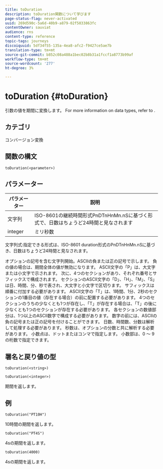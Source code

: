 ```yaml
---
title: toDuration
description: toDuration関数について学びます
page-status-flag: never-activated
uuid: 269d590c-5a6d-40b9-a879-02f5033863fc
contentOwner: sauviat
audience: rns
content-type: reference
topic-tags: journeys
discoiquuid: 5df34f55-135a-4ea8-afc2-f9427ce5ae7b
translation-type: tm+mt
source-git-commit: b852c08a488a1bec02b8b31a1fccf1a8773b99af
workflow-type: tm+mt
source-wordcount: '277'
ht-degree: 3%

---
```



# toDuration {#toDuration}

引数の値を期間に変換します。 For more information on data types, refer to [](../expression/data-types.md).

## カテゴリ

コンバージョン変換

## 関数の構文

`toDuration(<parameter>)`

## パラメーター

| パラメーター | 説明 |
|--- |--- |
| 文字列 | ISO-8601の継続時間形式PnDTnHnMn.nSに基づく形式で、日数はちょうど24時間と見なされます |
| integer | ミリ秒数 |

文字列式:指定できる形式は、ISO-8601 duration形式のPnDTnHnMn.nSに基づき、日数はちょうど24時間と見なされます。

オプションの記号を含む文字列開始。ASCIIの負または正の記号で示します。 負の値の場合は、期間全体の値が無効になります。 ASCII文字の「P」は、大文字または小文字で示されます。 次に、4つのセクションがあり、それぞれ番号とサフィックスで構成されます。 セクションのASCII文字の「D」、「H」、「M」、「S」は日、時間、分、秒で表され、大文字と小文字で区切ります。 サフィックスは順番に付加する必要があります。 ASCII文字の「T」は、1時間、1分、2秒のセクションの1番目の値（存在する場合）の前に配置する必要があります。 4つのセクションのうちの少なくとも1つが存在し、「T」が存在する場合は、「T」の後に少なくとも1つのセクションが存在する必要があります。 各セクションの数値部分は、1つ以上のASCII数字で構成する必要があります。 数字の前には、ASCIIの負の記号または正の記号を付けることができます。 日数、時間数、分数は解析して処理する必要があります。 秒数は、オプションの分数と共に解析する必要があります。 小数点は、ドットまたはコンマで指定します。 小数部は、0 ～ 9の桁数で指定できます。

## 署名と戻り値の型

`toDuration(<string>)`

`toDuration(<integer>)`

期間を返します。

## 例

`toDuration("PT10H")`

10時間の期間を返します。

`toDuration("PT4S")`

4sの期間を返します。

`toDuration(4000)`

4sの期間を返します。
